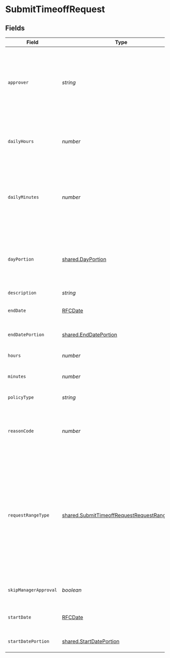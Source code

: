 # SubmitTimeoffRequest


## Fields

| Field                                                                                                                                                                                                                                                                                                                                                                                                                                                            | Type                                                                                                                                                                                                                                                                                                                                                                                                                                                             | Required                                                                                                                                                                                                                                                                                                                                                                                                                                                         | Description                                                                                                                                                                                                                                                                                                                                                                                                                                                      |
| ---------------------------------------------------------------------------------------------------------------------------------------------------------------------------------------------------------------------------------------------------------------------------------------------------------------------------------------------------------------------------------------------------------------------------------------------------------------- | ---------------------------------------------------------------------------------------------------------------------------------------------------------------------------------------------------------------------------------------------------------------------------------------------------------------------------------------------------------------------------------------------------------------------------------------------------------------- | ---------------------------------------------------------------------------------------------------------------------------------------------------------------------------------------------------------------------------------------------------------------------------------------------------------------------------------------------------------------------------------------------------------------------------------------------------------------- | ---------------------------------------------------------------------------------------------------------------------------------------------------------------------------------------------------------------------------------------------------------------------------------------------------------------------------------------------------------------------------------------------------------------------------------------------------------------- |
| `approver`                                                                                                                                                                                                                                                                                                                                                                                                                                                       | *string*                                                                                                                                                                                                                                                                                                                                                                                                                                                         | :heavy_minus_sign:                                                                                                                                                                                                                                                                                                                                                                                                                                               | The employee ID of the user to be set as the approver for this request. This is relevant if 'skipManagerApproval' is set to true.<br>Please note that the user calling the API with this param must have permission to import time off requests.                                                                                                                                                                                                                 |
| `dailyHours`                                                                                                                                                                                                                                                                                                                                                                                                                                                     | *number*                                                                                                                                                                                                                                                                                                                                                                                                                                                         | :heavy_minus_sign:                                                                                                                                                                                                                                                                                                                                                                                                                                               | Enter the number of hours when the request is for X hours on the days requested.<br> This is mandatory if the <b>requestRangeType</b> is <b>hoursOnRange</b>.                                                                                                                                                                                                                                                                                                    |
| `dailyMinutes`                                                                                                                                                                                                                                                                                                                                                                                                                                                   | *number*                                                                                                                                                                                                                                                                                                                                                                                                                                                         | :heavy_minus_sign:                                                                                                                                                                                                                                                                                                                                                                                                                                               | Enter the number of minutes when the request is for X hours and X minutes on the days requested.<br> This is relevant if the <b>requestRangeType</b> is <b>hoursOnRange</b> and the amount requested is not a full hour or hours.                                                                                                                                                                                                                                |
| `dayPortion`                                                                                                                                                                                                                                                                                                                                                                                                                                                     | [shared.DayPortion](../../../sdk/models/shared/dayportion.md)                                                                                                                                                                                                                                                                                                                                                                                                    | :heavy_minus_sign:                                                                                                                                                                                                                                                                                                                                                                                                                                               | Select <b>morning</b> when the request is for mornings on the days requested. Select <b>afternoon</b> when the request is for afternoons on the days requested.<br> This is mandatory if the <b>requestRangeType</b> is <b>portionOnRange</b>.                                                                                                                                                                                                                   |
| `description`                                                                                                                                                                                                                                                                                                                                                                                                                                                    | *string*                                                                                                                                                                                                                                                                                                                                                                                                                                                         | :heavy_minus_sign:                                                                                                                                                                                                                                                                                                                                                                                                                                               | Request reason.                                                                                                                                                                                                                                                                                                                                                                                                                                                  |
| `endDate`                                                                                                                                                                                                                                                                                                                                                                                                                                                        | [RFCDate](../../types/rfcdate.md)                                                                                                                                                                                                                                                                                                                                                                                                                                | :heavy_minus_sign:                                                                                                                                                                                                                                                                                                                                                                                                                                               | Date of the last day of the time off (not relevant for requests using<br/>                                               the hours type).                                                                                                                                                                                                                                                                                                                        |
| `endDatePortion`                                                                                                                                                                                                                                                                                                                                                                                                                                                 | [shared.EndDatePortion](../../../sdk/models/shared/enddateportion.md)                                                                                                                                                                                                                                                                                                                                                                                            | :heavy_minus_sign:                                                                                                                                                                                                                                                                                                                                                                                                                                               | Portion of the last day - relevant for requests in days.                                                                                                                                                                                                                                                                                                                                                                                                         |
| `hours`                                                                                                                                                                                                                                                                                                                                                                                                                                                          | *number*                                                                                                                                                                                                                                                                                                                                                                                                                                                         | :heavy_minus_sign:                                                                                                                                                                                                                                                                                                                                                                                                                                               | This field is mandatory if the requestRangeType is set to 'hours'.                                                                                                                                                                                                                                                                                                                                                                                               |
| `minutes`                                                                                                                                                                                                                                                                                                                                                                                                                                                        | *number*                                                                                                                                                                                                                                                                                                                                                                                                                                                         | :heavy_minus_sign:                                                                                                                                                                                                                                                                                                                                                                                                                                               | Relevant if requestRangeType is set to 'hours'.                                                                                                                                                                                                                                                                                                                                                                                                                  |
| `policyType`                                                                                                                                                                                                                                                                                                                                                                                                                                                     | *string*                                                                                                                                                                                                                                                                                                                                                                                                                                                         | :heavy_check_mark:                                                                                                                                                                                                                                                                                                                                                                                                                                               | Request policy type, e.g. Holiday, Sick or any custom type defined.                                                                                                                                                                                                                                                                                                                                                                                              |
| `reasonCode`                                                                                                                                                                                                                                                                                                                                                                                                                                                     | *number*                                                                                                                                                                                                                                                                                                                                                                                                                                                         | :heavy_minus_sign:                                                                                                                                                                                                                                                                                                                                                                                                                                               | The reason code ID taken from the policy type's reason codes list. The list is available in GET /timeoff/policy-types/{policyType}/reason-codes                                                                                                                                                                                                                                                                                                                  |
| `requestRangeType`                                                                                                                                                                                                                                                                                                                                                                                                                                               | [shared.SubmitTimeoffRequestRequestRangeType](../../../sdk/models/shared/submittimeoffrequestrequestrangetype.md)                                                                                                                                                                                                                                                                                                                                                | :heavy_minus_sign:                                                                                                                                                                                                                                                                                                                                                                                                                                               | The type of request duration.<br> Select <b>hours</b> when the request is for X hours during the day requested (This is supported only for policy types measured in hours).<br> Select <b>portionOnRange</b> when the  request is for every morning or every afternoon during the days requested.<br> Select <b>hoursOnRange</b> when the request is for X hours every day during the days requested (This is supported only for policy types measured in hours) |
| `skipManagerApproval`                                                                                                                                                                                                                                                                                                                                                                                                                                            | *boolean*                                                                                                                                                                                                                                                                                                                                                                                                                                                        | :heavy_minus_sign:                                                                                                                                                                                                                                                                                                                                                                                                                                               | Admins only can skip the approval policy. Setting this field to true will create an approved request.                                                                                                                                                                                                                                                                                                                                                            |
| `startDate`                                                                                                                                                                                                                                                                                                                                                                                                                                                      | [RFCDate](../../types/rfcdate.md)                                                                                                                                                                                                                                                                                                                                                                                                                                | :heavy_check_mark:                                                                                                                                                                                                                                                                                                                                                                                                                                               | Date of the first day of the time off (not relevant for requests using the hours type).                                                                                                                                                                                                                                                                                                                                                                          |
| `startDatePortion`                                                                                                                                                                                                                                                                                                                                                                                                                                               | [shared.StartDatePortion](../../../sdk/models/shared/startdateportion.md)                                                                                                                                                                                                                                                                                                                                                                                        | :heavy_minus_sign:                                                                                                                                                                                                                                                                                                                                                                                                                                               | Portion of the first day - relevant for requests in days.                                                                                                                                                                                                                                                                                                                                                                                                        |
